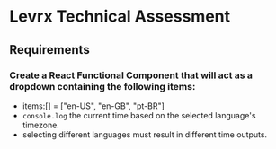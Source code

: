 # Levrx Technical Assessment

## Requirements

### Create a React Functional Component that will act as a dropdown containing the following items:

- items:[] = ["en-US", "en-GB", "pt-BR"]
- `console.log` the current time based on the selected language's timezone.  
- selecting different languages must result in different time outputs. 
